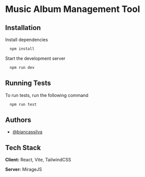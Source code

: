 # Music Album Management Tool

## Installation

Install dependencies

```bash
  npm install
```

Start the development server

```bash
  npm run dev
```

## Running Tests

To run tests, run the following command

```bash
  npm run test
```

## Authors

- [@biancassilva](https://github.com/biancassilva)

## Tech Stack

**Client:** React, Vite, TailwindCSS

**Server:** MirageJS
